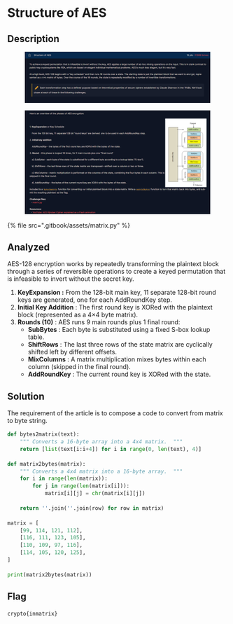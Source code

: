 # Structure of AES

## Description

<figure><img src=".gitbook/assets/image (2).png" alt=""><figcaption></figcaption></figure>

<figure><img src=".gitbook/assets/image (3).png" alt=""><figcaption></figcaption></figure>

{% file src=".gitbook/assets/matrix.py" %}

## Analyzed

AES-128 encryption works by repeatedly transforming the plaintext block through a series of reversible operations to create a keyed permutation that is infeasible to invert without the secret key.

1. **KeyExpansion :** From the 128-bit main key, 11 separate 128-bit round keys are generated, one for each AddRoundKey step.
2. **Initial Key Addition** : The first round key is XORed with the plaintext block (represented as a 4×4 byte matrix).
3. **Rounds (10)** : AES runs 9 main rounds plus 1 final round:
   * **SubBytes** : Each byte is substituted using a fixed S-box lookup table.
   * **ShiftRows** : The last three rows of the state matrix are cyclically shifted left by different offsets.
   * **MixColumns** : A matrix multiplication mixes bytes within each column (skipped in the final round).
   * **AddRoundKey** : The current round key is XORed with the state.



## Solution

The requirement of the article is to compose a code to convert from matrix to byte string.

```python
def bytes2matrix(text):
    """ Converts a 16-byte array into a 4x4 matrix.  """
    return [list(text[i:i+4]) for i in range(0, len(text), 4)]

def matrix2bytes(matrix):
    """ Converts a 4x4 matrix into a 16-byte array.  """
    for i in range(len(matrix)):
        for j in range(len(matrix[i])):
            matrix[i][j] = chr(matrix[i][j])

    return ''.join(''.join(row) for row in matrix)

matrix = [
    [99, 114, 121, 112],
    [116, 111, 123, 105],
    [110, 109, 97, 116],
    [114, 105, 120, 125],
]

print(matrix2bytes(matrix))
```



## Flag

```
crypto{inmatrix}
```
